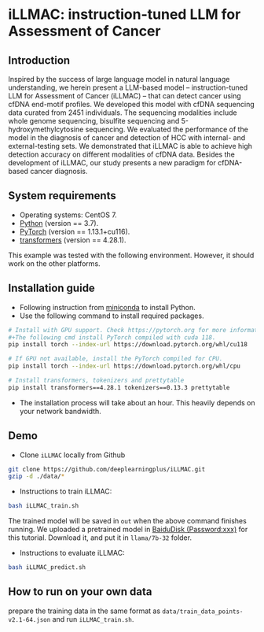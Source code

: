 # iLLMAC: instruction-tuned LLM for Assessment of Cancer

## Introduction
Inspired by the success of large language model in natural language understanding, we herein present a LLM-based model – instruction-tuned LLM for Assessment of Cancer (iLLMAC) – that can detect cancer using cfDNA end-motif profiles. We developed this model with cfDNA sequencing data curated from 2451 individuals. The sequencing modalities include whole genome sequencing, bisulfite sequencing and 5-hydroxymethylcytosine sequencing. We evaluated the performance of the model in the diagnosis of cancer and detection of HCC with internal- and external-testing sets. We demonstrated that iLLMAC is able to achieve high detection accuracy on different modalities of cfDNA data. Besides the development of iLLMAC, our study presents a new paradigm for cfDNA-based cancer diagnosis.   

## System requirements
- Operating systems: CentOS 7.
- [Python](https://docs.conda.io/en/latest/miniconda.html) (version == 3.7).
- [PyTorch](https://pytorch.org) (version == 1.13.1+cu116).
- [transformers](https://huggingface.co/docs/transformers/index) (version == 4.28.1).

This example was tested with the following environment. However, it should work on the other platforms. 

## Installation guide
- Following instruction from [miniconda](https://docs.conda.io/en/latest/miniconda.html) to install Python.
- Use the following command to install required packages.
```bash
# Install with GPU support. Check https://pytorch.org for more information. 
#+The following cmd install PyTorch compiled with cuda 118. 
pip install torch --index-url https://download.pytorch.org/whl/cu118

# If GPU not available, install the PyTorch compiled for CPU.
pip install torch --index-url https://download.pytorch.org/whl/cpu

# Install transformers, tokenizers and prettytable
pip install transformers==4.28.1 tokenizers==0.13.3 prettytable
```

- The installation process will take about an hour. This heavily depends on your network bandwidth.

## Demo
- Clone `iLLMAC` locally from Github
```bash
git clone https://github.com/deeplearningplus/iLLMAC.git
gzip -d ./data/*
```
- Instructions to train iLLMAC:
```bash
bash iLLMAC_train.sh
```

The trained model will be saved in `out` when the above command finishes running.
We uploaded a pretrained model in [BaiduDisk (Password:xxx)](https://markdown.com.cn) for this tutorial. Download it, and put it in `llama/7b-32` folder.

- Instructions to evaluate iLLMAC:
```bash
bash iLLMAC_predict.sh
```


## How to run on your own data
prepare the training data in the same format as `data/train_data_points-v2.1-64.json` and run `iLLMAC_train.sh`.




